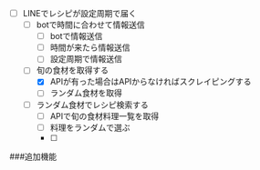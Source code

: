 
- [ ] LINEでレシピが設定周期で届く
    - [ ] botで時間に合わせて情報送信
        - [ ] botで情報送信
        - [ ] 時間が来たら情報送信
        - [ ] 設定周期で情報送信

    - [ ] 旬の食材を取得する
        - [x] APIが有った場合はAPIからなければスクレイピングする
        - [ ] ランダム食材を取得
    
    - [ ] ランダム食材でレシピ検索する
        - [ ] APIで旬の食材料理一覧を取得
        - [ ] 料理をランダムで選ぶ
        - [ ] 
        
###追加機能
